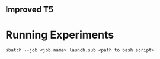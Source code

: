 ## Improved T5

# Running Experiments

```
sbatch --job <job name> launch.sub <path to bash script>
```